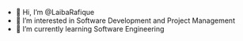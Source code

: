 - 👋 Hi, I’m @LaibaRafique
- 👀 I’m interested in Software Development and Project Management 
- 🌱 I’m currently learning Software Engineering 

<!---
LaibaRafique/LaibaRafique is a ✨ special ✨ repository because its `README.md` (this file) appears on your GitHub profile.
You can click the Preview link to take a look at your changes.
--->
